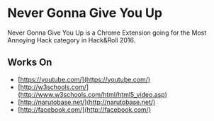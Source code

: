 # Never Gonna Give You Up

Never Gonna Give You Up is a Chrome Extension going for the Most Annoying Hack category in Hack&Roll 2016.

## Works On

- [https://youtube.com/](https://youtube.com/)
- [http://w3schools.com/](http://www.w3schools.com/html/html5_video.asp)
- [http://narutobase.net/](http://narutobase.net/)
- [http://facebook.com/](http://facebook.com/)